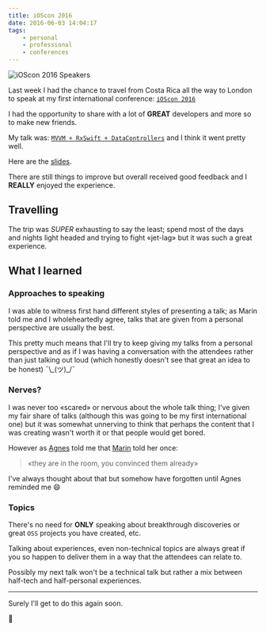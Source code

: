 ```yaml
---
title: iOScon 2016
date: 2016-06-03 14:04:17
tags:
    - personal
    - professional
    - conferences
---
```


![iOScon 2016 Speakers](http://res.cloudinary.com/skillsmatter/image/upload/v1461926676/ioscon_speakers_collage_nxn8qm.jpg)

<!--more-->

Last week I had the chance to travel from Costa Rica all the way to London to speak at my first international conference: [`iOScon 2016`][ioscon]

I had the opportunity to share with a lot of **GREAT** developers and more so to make new friends.

My talk was: [`MVVM + RxSwift + DataControllers`][talk] and I think it went pretty well.

Here are the [slides][slides].

<script async class="speakerdeck-embed" data-id="7d5ec318cd9744f69818c716a2fc1642" data-ratio="1.77777777777778" src="//speakerdeck.com/assets/embed.js"></script>

There are still things to improve but overall received good feedback and I **REALLY** enjoyed the experience.

## Travelling

The trip was *SUPER* exhausting to say the least; spend most of the days and nights light headed and trying to fight «jet-lag» but it was such a great experience.

## What I learned

### Approaches to speaking

I was able to witness first hand different styles of presenting a talk; as Marin told me and I wholeheartedly agree, talks that are given from a personal perspective are usually the best.

This pretty much means that I'll try to keep giving my talks from a personal perspective and as if I was having a conversation with the attendees rather than just talking out loud (which honestly doesn't see that great an idea to be honest) ¯\\\_(ツ)_/¯

### Nerves?

I was never too «scared» or nervous about the whole talk thing; I've given my fair share of talks (although this was going to be my first international one) but it was somewhat unnerving to think that perhaps the content that I was creating wasn't worth it or that people would get bored.

However as [Agnes][agnes] told me that [Marin][marin] told her once:
>«they are in the room, you convinced them already»

I've always thought about that but somehow have forgotten until Agnes reminded me 😄

### Topics

There's no need for **ONLY** speaking about breakthrough discoveries or great `OSS` projects you have created, etc.

Talking about experiences, even non-technical topics are always great if you so happen to deliver them in a way that the attendees can relate to.

Possibly my next talk won't be a technical talk but rather a mix between half-tech and half-personal experiences.

---

Surely I'll get to do this again soon.

🙇


[ioscon]:https://skillsmatter.com/conferences/7598-ioscon-2016-the-conference-for-ios-and-swift-developers
[talk]:https://skillsmatter.com/skillscasts/7863-mvvm-rxswift-and-datacontrollers
[slides]:https://speakerdeck.com/esttorhe/mvvm-plus-rxswift-plus-datacontrollers
[agnes]:https://twitter.com/vasarhelyia
[marin]:https://twitter.com/icanzilb
